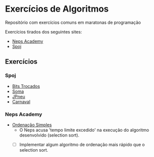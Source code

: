 # Exercícios de Algoritmos
Repositório com exercícios comuns em maratonas de programação

Exercícios tirados dos seguintes sites:

* [Neps Academy](https://neps.academy/)
* [Spoj](https://br.spoj.com/problems/)


## Exercícios

### Spoj
* [Bits Trocados](https://br.spoj.com/problems/BIT/)
* [Soma](https://br.spoj.com/problems/SOMA/)
* [JPneu](https://br.spoj.com/problems/JPNEU/)
* [Carnaval](https://br.spoj.com/problems/CARNA12/)

### Neps Academy
* [Ordenação Simples](https://neps.academy/problem/176)
  * O Neps acusa 'tempo limite excedido' na execução do algoritmo desenvolvido (selection sort).
  * [ ] Implementar algum algoritmo de ordenação mais rápido que o selection sort.

